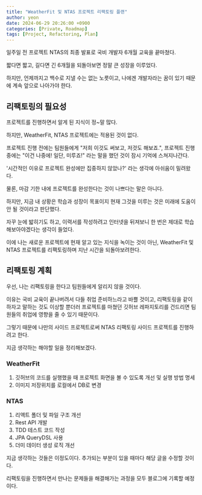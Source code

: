 ```yaml
---
title: "WeatherFit 및 NTAS 프로젝트 리팩토링 플랜"
author: yeon
date: 2024-06-29 20:26:00 +0900
categories: [Private, Roadmap]
tags: [Project, Refactoring, Plan]
---
```


일주일 전 프로젝트 NTAS의 최종 발표로 국비 개발자 6개월 교육을 끝마쳤다.

짧다면 짧고, 길다면 긴 6개월을 되돌아보면 정말 큰 성장을 이루었다.

하지만, 언제까지고 백수로 지낼 수는 없는 노릇이고, 나에겐 개발자라는 꿈이 있기 때문에 계속 앞으로 나아가야 한다.

## 리팩토링의 필요성

프로젝트를 진행하면서 알게 된 지식이 정~말 많다.

하지만, WeatherFit, NTAS 프로젝트에는 적용된 것이 없다.

프로젝트 진행 전에는 팀원들에게 "저희 이것도 써보고, 저것도 해보죠.",
프로젝트 진행 중에는 "이건 나중에! 일단, 미루죠!" 라는 말을 했던 것이 잠시 기억에 스쳐지나간다.

'시간적인 이유로 프로젝트 완성에만 집중하지 않았나?' 라는 생각에 아쉬움이 밀려왔다.

물론, 마감 기한 내에 프로젝트를 완성한다는 것이 나쁘다는 말은 아니다.

하지만, 지금 내 상황은 학습과 성장이 목표이지 현재 그것을 미루는 것은 미래에 도움이 안 될 것이라고 판단했다.

자꾸 눈에 밟히기도 하고, 이력서를 작성하려고 인터넷을 뒤져보니 한 번은 제대로 학습해보아야겠다는 생각이 들었다.

이에 나는 새로운 프로젝트에 현재 알고 있는 지식을 녹이는 것이 아닌, WeatherFit 및 NTAS 프로젝트를 리팩토링하며 지난 시간을 되돌아보려한다.

## 리팩토링 계획

우선, 나는 리팩토링을 한다고 팀원들에게 알리지 않을 것이다.

이유는 국비 교육이 끝나버려서 다들 취업 준비하느라고 바쁠 것이고, 리팩토링을 같이 하자고 말하는 것도 이상할 뿐더러 프로젝트를 마쳤던 깃허브 레파지토리를 건드리면 팀원들의 취업에 영향을 줄 수 있기 때문이다.

그렇기 때문에 나만의 사이드 프로젝트로써 NTAS 리팩토링 사이드 프로젝트를 진행하려고 한다.

지금 생각하는 해야할 일을 정리해보겠다.

### WeatherFit

1. 깃허브의 코드를 실행했을 때 프로젝트 화면을 볼 수 있도록 개선 및 실행 방법 명세
2. 이미지 저장위치를 로컬에서 DB로 변경

### NTAS

1. 리액트 폴더 및 파일 구조 개선
2. Rest API 개발
3. TDD 테스트 코드 작성
4. JPA QueryDSL 사용
5. 더미 데이터 생성 로직 개선

지금 생각하는 것들은 이정도이다. 추가되는 부분이 있을 때마다 해당 글을 수정할 것이다.

리팩토링을 진행하면서 만나는 문제들을 해결해가는 과정을 모두 블로그에 기록할 예정이다.